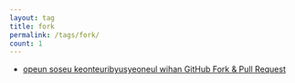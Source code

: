 ```yaml
---
layout: tag
title: fork
permalink: /tags/fork/
count: 1
---
```


- [opeun soseu keonteuribyusyeoneul wihan GitHub Fork & Pull Request](https://futurecreator.github.io/2019/03/05/github-fork-and-pull-request-process-for-open-source-contribution/)
